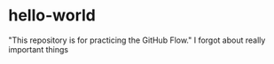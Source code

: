 # hello-world
"This repository is for practicing the GitHub Flow."
I forgot about really important things 
